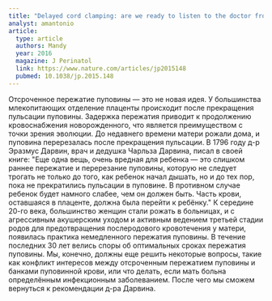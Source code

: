 ```yaml
---
title: "Delayed cord clamping: are we ready to listen to the doctor from 1796?"
analyst: amantonio
article:
  type: article
  authors: Mandy
  year: 2016
  magazine: J Perinatol
  link: https://www.nature.com/articles/jp2015148
  pubmed: 10.1038/jp.2015.148
---
```


Отсроченное пережатие пуповины — это не новая идея. У большинства млекопитающих отделение плаценты происходит после прекращения пульсации пуповины. Задержка пережатия приводит к продолжению кровоснабжения новорожденного, что является преимуществом с точки зрения эволюции. До недавнего времени матери рожали дома, и пуповина перерезалась после прекращения пульсации. В 1796 году д-р Эразмус Дарвин, врач и дедушка Чарльза Дарвина, писал в своей книге: "Еще одна вещь, очень вредная для ребенка — это слишком раннее пережатие и перерезание пуповины, которую не следует трогать не только до того, как ребенок начал дышать, но и до тех пор, пока не прекратились пульсации в пуповине. В противном случае ребенок будет намного слабее, чем он должен быть. Часть крови, оставшаяся в плаценте, должна была перейти к ребёнку."
К середине 20-го века, большинство женщин стали рожать в больницах, и с агрессивным акушерским уходом и активным ведением третьей стадии родов для предотвращения послеродового кровотечения у матери, появилась практика немедленного пережатия пуповины. В течение последних 30 лет велись споры об оптимальных сроках пережатия пуповины.
Мы, конечно, должны еще решить некоторые вопросы, такие как конфликт интересов между отсроченным пережатием пуповины и банками пуповинной крови, или что делать, если мать больна определённым инфекционным заболеванием. После чего мы сможем вернуться к рекомендации д-ра Дарвина.
